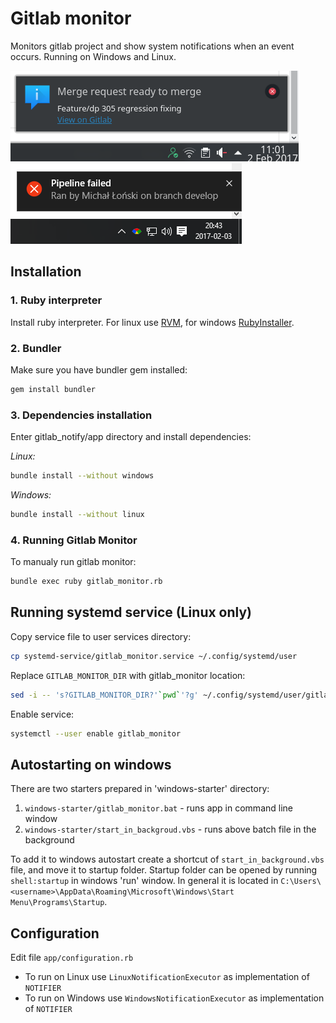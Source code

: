 # Gitlab monitor

Monitors gitlab project and show system notifications when an event occurs. Running on Windows and Linux.

![](screen1.png)
![](screen2.png)

## Installation

### 1. Ruby interpreter

Install ruby interpreter. For linux use [RVM](https://rvm.io/), for windows [RubyInstaller](https://rubyinstaller.org/).

### 2. Bundler

Make sure you have bundler gem installed:

```sh
gem install bundler
```

### 3. Dependencies installation

Enter gitlab_notify/app directory and install dependencies:

*Linux:* 
```sh
bundle install --without windows
```

*Windows:*
```sh
bundle install --without linux
```

### 4. Running Gitlab Monitor

To manualy run gitlab monitor:

```sh
bundle exec ruby gitlab_monitor.rb
```

## Running systemd service (Linux only)

Copy service file to user services directory:

```sh
cp systemd-service/gitlab_monitor.service ~/.config/systemd/user
```

Replace `GITLAB_MONITOR_DIR` with gitlab_monitor location:

```sh
sed -i -- 's?GITLAB_MONITOR_DIR?'`pwd`'?g' ~/.config/systemd/user/gitlab_monitor.service
```

Enable service:

```sh
systemctl --user enable gitlab_monitor
```

## Autostarting on windows

There are two starters prepared in 'windows-starter' directory:

1. `windows-starter/gitlab_monitor.bat` - runs app in command line window
2. `windows-starter/start_in_backgroud.vbs` - runs above batch file in the background

To add it to windows autostart create a shortcut of `start_in_background.vbs` file, and move it to startup folder. Startup folder can be opened by running `shell:startup` in windows 'run' window. In general it is located in `C:\Users\<username>\AppData\Roaming\Microsoft\Windows\Start Menu\Programs\Startup`.

## Configuration

Edit file `app/configuration.rb`

* To run on Linux use `LinuxNotificationExecutor` as implementation of `NOTIFIER`
* To run on Windows use `WindowsNotificationExecutor` as implementation of `NOTIFIER`
